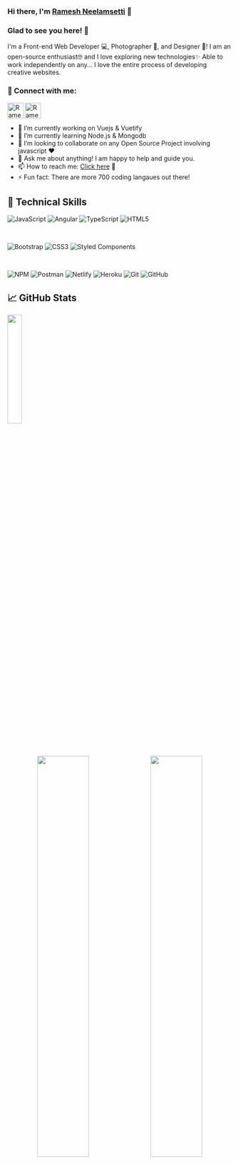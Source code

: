 <h3>
Hi there, I'm <a href="https://rameshportfolio1.web.app/" target="_blank" rel="noreferrer">Ramesh Neelamsetti</a> 👋
</h3>

### Glad to see you here! 🤩

I'm a Front-end Web Developer 💻, Photographer 📸, and Designer 🎨! I am an open-source enthusiast🤓 and I love exploring new technologies✨ Able to work independently on any... I love the entire process of developing creative websites. 

### 🤝 Connect with me:

<a href="https://www.linkedin.com/in/ramesh-neelamsetti-67314a173/">
  <img align="left" width="36px" src="https://img.icons8.com/material/50/6a9fb5/linkedin.png" alt="Ramesh | LinkedIn">
</a>
<a href="mailto:vfxnaveen827@gmail.com">
  <img align="left" width="36px" src="https://img.icons8.com/material/50/6a9fb5/gmail.png" alt="Ramesh | Gmail"/>
</a>
</br></br>

- 🔭 I’m currently working on Vuejs & Vuetify 
- 🌱 I’m currently learning Node.js & Mongodb
- 👯 I’m looking to collaborate on any Open Source Project involving javascript :heart:
- 💬 Ask me about anything! I am happy to help and guide you. 
- 📫 How to reach me: <a href="https://t.me/Ramesh_RockStar" target="_blank" rel="noreferrer">Click here</a> 👋
- ⚡ Fun fact: There are more 700 coding langaues out there!

## 💼 Technical Skills

![JavaScript](https://img.shields.io/badge/javascript-%23323330.svg?style=for-the-badge&logo=javascript&logoColor=%23F7DF1E)
![Angular](https://img.shields.io/badge/angular-%23DD0031.svg?style=for-the-badge&logo=angular&logoColor=white)
![TypeScript](https://img.shields.io/badge/typescript-%23007ACC.svg?style=for-the-badge&logo=typescript&logoColor=white)
![HTML5](https://img.shields.io/badge/html5-%23E34F26.svg?style=for-the-badge&logo=html5&logoColor=white)

</br>

![Bootstrap](https://img.shields.io/badge/bootstrap-%23563D7C.svg?style=for-the-badge&logo=bootstrap&logoColor=white)
![CSS3](https://img.shields.io/badge/css3-%231572B6.svg?style=for-the-badge&logo=css3&logoColor=white)
![Styled Components](https://img.shields.io/badge/styled--components-DB7093?style=for-the-badge&logo=styled-components&logoColor=white)

</br>

![NPM](https://img.shields.io/badge/NPM-%23000000.svg?style=for-the-badge&logo=npm&logoColor=white)
![Postman](https://img.shields.io/badge/Postman-FF6C37?style=for-the-badge&logo=postman&logoColor=white)
![Netlify](https://img.shields.io/badge/netlify-%23000000.svg?style=for-the-badge&logo=netlify&logoColor=#00C7B7)
![Heroku](https://img.shields.io/badge/heroku-%23430098.svg?style=for-the-badge&logo=heroku&logoColor=white)
![Git](https://img.shields.io/badge/git-%23F05033.svg?style=for-the-badge&logo=git&logoColor=white)
![GitHub](https://img.shields.io/badge/github-%23121011.svg?style=for-the-badge&logo=github&logoColor=white)

## 📈 GitHub Stats 


<p align="left">
  <img width="25%" src="https://github-readme-stats.vercel.app/api/top-langs/?username=raneelams&theme=tokyonight">
  </p>
<p align="center">
  <img width="48%" src="https://github-readme-stats.vercel.app/api?username=raneelams&show_icons=true&theme=tokyonight" /> &nbsp
  <img width="48%" src="https://github-readme-streak-stats.herokuapp.com/?user=raneelams&theme=tokyonight" />
</p>







